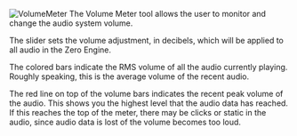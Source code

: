 ![VolumeMeter](https://media.githubusercontent.com/media/zeroengineteam/ZeroFiles/master/doc_files/46352.png) The Volume Meter tool allows the user to monitor and change the audio system volume. 

The slider sets the volume adjustment, in decibels, which will be applied to all audio in the Zero Engine. 

The colored bars indicate the RMS volume of all the audio currently playing. Roughly speaking, this is the average volume of the recent audio.

The red line on top of the volume bars indicates the recent peak volume of the audio. This shows you the highest level that the audio data has reached. If this reaches the top of the meter, there may be clicks or static in the audio, since audio data is lost of the volume becomes too loud. 
  
  
  
  
  
  
  

 